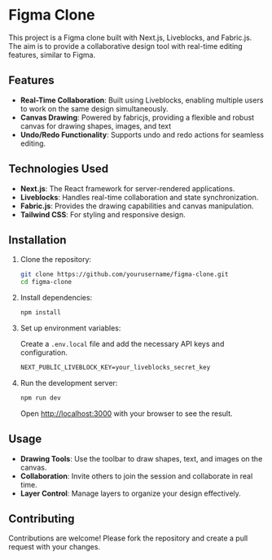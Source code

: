 # Figma Clone

This project is a Figma clone built with Next.js, Liveblocks, and Fabric.js. The aim is to provide a collaborative design tool with real-time editing features, similar to Figma.

## Features

- **Real-Time Collaboration**: Built using Liveblocks, enabling multiple users to work on the same design simultaneously.
- **Canvas Drawing**: Powered by fabricjs, providing a flexible and robust canvas for drawing shapes, images, and text
- **Undo/Redo Functionality**: Supports undo and redo actions for seamless editing.

## Technologies Used

- **Next.js**: The React framework for server-rendered applications.
- **Liveblocks**: Handles real-time collaboration and state synchronization.
- **Fabric.js**: Provides the drawing capabilities and canvas manipulation.
- **Tailwind CSS**: For styling and responsive design.

## Installation

1. Clone the repository:

   ```bash
   git clone https://github.com/yourusername/figma-clone.git
   cd figma-clone
   ```

2. Install dependencies:

   ```bash
   npm install
   ```

3. Set up environment variables:

   Create a `.env.local` file and add the necessary API keys and configuration.

   ```bash
   NEXT_PUBLİC_LIVEBLOCK_KEY=your_liveblocks_secret_key
   ```

4. Run the development server:

   ```bash
   npm run dev
   ```

   Open [http://localhost:3000](http://localhost:3000) with your browser to see the result.

## Usage

- **Drawing Tools**: Use the toolbar to draw shapes, text, and images on the canvas.
- **Collaboration**: Invite others to join the session and collaborate in real time.
- **Layer Control**: Manage layers to organize your design effectively.

## Contributing

Contributions are welcome! Please fork the repository and create a pull request with your changes.
